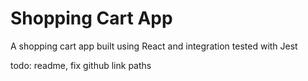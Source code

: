 # Shopping Cart App

A shopping cart app built using React and integration tested with Jest

todo: readme, fix github link paths
